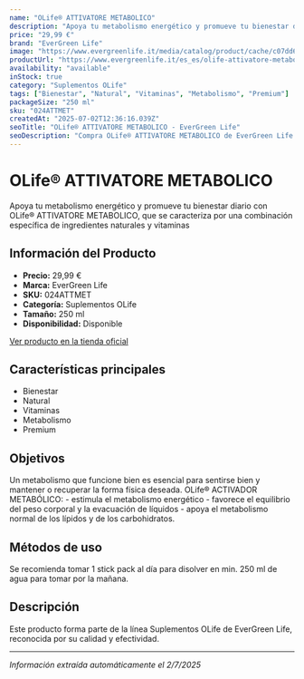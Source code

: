 ```yaml
---
name: "OLife® ATTIVATORE METABOLICO"
description: "Apoya tu metabolismo energético y promueve tu bienestar diario con OLife® ATTIVATORE METABOLICO, que se caracteriza por una combinación específica de ingredientes naturales y vitaminas"
price: "29,99 €"
brand: "EverGreen Life"
image: "https://www.evergreenlife.it/media/catalog/product/cache/c07dd61d864357977e19899508bed4cf/s/k/sku-024attmet.png"
productUrl: "https://www.evergreenlife.it/es_es/olife-attivatore-metabolico.html"
availability: "available"
inStock: true
category: "Suplementos OLife"
tags: ["Bienestar", "Natural", "Vitaminas", "Metabolismo", "Premium"]
packageSize: "250 ml"
sku: "024ATTMET"
createdAt: "2025-07-02T12:36:16.039Z"
seoTitle: "OLife® ATTIVATORE METABOLICO - EverGreen Life"
seoDescription: "Compra OLife® ATTIVATORE METABOLICO de EverGreen Life."
---
```


# OLife® ATTIVATORE METABOLICO

Apoya tu metabolismo energético y promueve tu bienestar diario con OLife® ATTIVATORE METABOLICO, que se caracteriza por una combinación específica de ingredientes naturales y vitaminas

## Información del Producto

- **Precio:** 29,99 €
- **Marca:** EverGreen Life
- **SKU:** 024ATTMET
- **Categoría:** Suplementos OLife
- **Tamaño:** 250 ml
- **Disponibilidad:** Disponible

[Ver producto en la tienda oficial](https://www.evergreenlife.it/es_es/olife-attivatore-metabolico.html)

## Características principales

- Bienestar
- Natural
- Vitaminas
- Metabolismo
- Premium


## Objetivos

Un metabolismo que funcione bien es esencial para sentirse bien y mantener o recuperar la forma física deseada. OLife® ACTIVADOR METABÓLICO: - estimula el metabolismo energético - favorece el equilibrio del peso corporal y la evacuación de líquidos - apoya el metabolismo normal de los lípidos y de los carbohidratos.


## Métodos de uso

Se recomienda tomar 1 stick pack al día para disolver en min. 250 ml de agua para tomar por la mañana.


## Descripción

Este producto forma parte de la línea Suplementos OLife de EverGreen Life, reconocida por su calidad y efectividad.

---

*Información extraída automáticamente el 2/7/2025*

